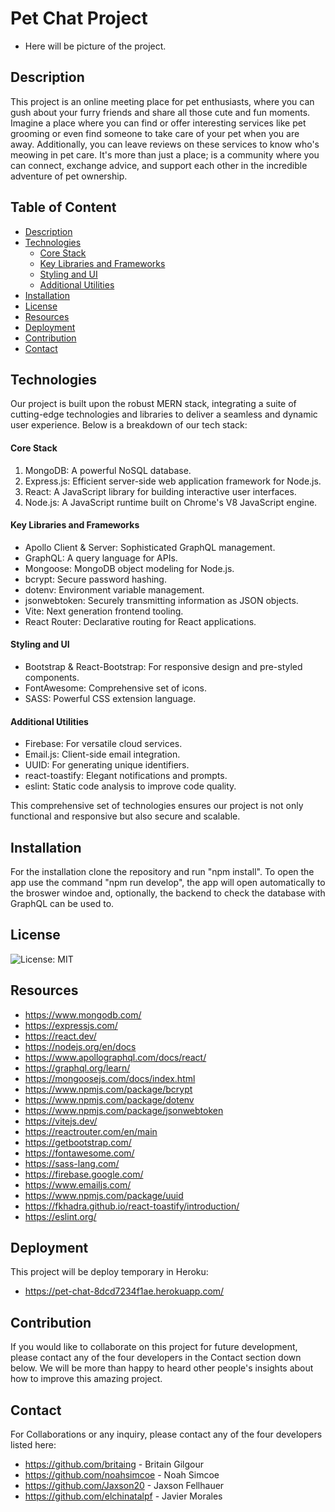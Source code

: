 # Pet Chat Project
 * Here will be picture of the project.
## Description
This project is an online meeting place for pet enthusiasts, where you can gush about your furry friends and share all those cute and fun moments. Imagine a place where you can find or offer interesting services like pet grooming or even find someone to take care of your pet when you are away. Additionally, you can leave reviews on these services to know who's meowing in pet care. It's more than just a place; is a community where you can connect, exchange advice, and support each other in the incredible adventure of pet ownership.


## Table of Content
  * [Description](#description)
  * [Technologies](#technologies)
    * [Core Stack](#core-stack)
    * [Key Libraries and Frameworks](#key-libraries-and-frameworks)
    * [Styling and UI](#styling-and-ui)
    * [Additional Utilities](#additional-utilities)
  * [Installation](#installation)
  * [License](#license)
  * [Resources](#resources)
  * [Deployment](#deployment)
  * [Contribution](#contribution)
  * [Contact](#contact)

  ## Technologies
 Our project is built upon the robust MERN stack, integrating a suite of cutting-edge technologies and libraries to deliver a seamless and dynamic user experience. Below is a breakdown of our tech stack:

#### Core Stack
1. MongoDB: A powerful NoSQL database.
2. Express.js: Efficient server-side web application framework for Node.js.
3. React: A JavaScript library for building interactive user interfaces.
4. Node.js: A JavaScript runtime built on Chrome's V8 JavaScript engine.

#### Key Libraries and Frameworks
* Apollo Client & Server: Sophisticated GraphQL management.
* GraphQL: A query language for APIs.
* Mongoose: MongoDB object modeling for Node.js.
* bcrypt: Secure password hashing.
* dotenv: Environment variable management.
* jsonwebtoken: Securely transmitting information as JSON objects.
* Vite: Next generation frontend tooling.
* React Router: Declarative routing for React applications.

#### Styling and UI
* Bootstrap & React-Bootstrap: For responsive design and pre-styled components.
* FontAwesome: Comprehensive set of icons.
* SASS: Powerful CSS extension language.

#### Additional Utilities
* Firebase: For versatile cloud services.
* Email.js: Client-side email integration.
* UUID: For generating unique identifiers.
* react-toastify: Elegant notifications and prompts.
* eslint: Static code analysis to improve code quality.

This comprehensive set of technologies ensures our project is not only functional and responsive but also secure and scalable.

## Installation
For the installation clone the repository and run "npm install".
To open the app use the command "npm run develop", the app will open automatically to the broswer windoe and, optionally, the backend to check the database with GraphQL can be used to.

## License
![License: MIT](https://img.shields.io/badge/License-MIT-yellow.svg)

## Resources

* https://www.mongodb.com/
* https://expressjs.com/
* https://react.dev/
* https://nodejs.org/en/docs
* https://www.apollographql.com/docs/react/
* https://graphql.org/learn/
* https://mongoosejs.com/docs/index.html
* https://www.npmjs.com/package/bcrypt
* https://www.npmjs.com/package/dotenv
* https://www.npmjs.com/package/jsonwebtoken
* https://vitejs.dev/
* https://reactrouter.com/en/main
* https://getbootstrap.com/
* https://fontawesome.com/
* https://sass-lang.com/
* https://firebase.google.com/
* https://www.emailjs.com/
* https://www.npmjs.com/package/uuid
* https://fkhadra.github.io/react-toastify/introduction/
* https://eslint.org/

## Deployment
This project will be deploy temporary in Heroku:
* https://pet-chat-8dcd7234f1ae.herokuapp.com/

## Contribution
If you would like to collaborate on this project for future development, please contact any of the four developers in the Contact section down below. We will be more than happy to heard other people's insights about how to improve this amazing project.

## Contact

For Collaborations or any inquiry, please contact any of the four developers listed here:
* https://github.com/britaing - Britain Gilgour
* https://github.com/noahsimcoe - Noah Simcoe
* https://github.com/Jaxson20 - Jaxson Fellhauer
* https://github.com/elchinatalpf - Javier Morales

